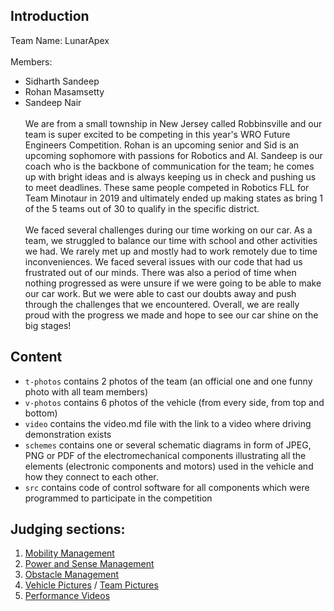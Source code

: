 ## Introduction
Team Name: LunarApex\
\
Members:
- Sidharth Sandeep
- Rohan Masamsetty
- Sandeep Nair\
\
We are from a small township in New Jersey called Robbinsville and our team is super excited to be competing in this year's WRO Future Engineers Competition. Rohan is an upcoming senior and Sid is an upcoming sophomore with passions for Robotics and AI. Sandeep is our coach who is the backbone of communication for the team; he comes up with bright ideas and is always keeping us in check and pushing us to meet deadlines. These same people competed in Robotics FLL for Team Minotaur in 2019 and ultimately ended up making states as bring 1 of the 5 teams out of 30 to qualify in the specific district.\
\
We faced several challenges during our time working on our car. As a team, we struggled to balance our time with school and other activities we had. We rarely met up and mostly had to work remotely due to time inconveniences. We faced several issues with our code that had us frustrated out of our minds. There was also a period of time when nothing progressed as were unsure if we were going to be able to make our car work. But we were able to cast our doubts away and push through the challenges that we encountered. Overall, we are really proud with the progress we made and hope to see our car shine on the big stages!

## Content

* `t-photos` contains 2 photos of the team (an official one and one funny photo with all team members)
* `v-photos` contains 6 photos of the vehicle (from every side, from top and bottom)
* `video` contains the video.md file with the link to a video where driving demonstration exists
* `schemes` contains one or several schematic diagrams in form of JPEG, PNG or PDF of the electromechanical components illustrating all the elements (electronic components and motors) used in the vehicle and how they connect to each other.
* `src` contains code of control software for all components which were programmed to participate in the competition


## Judging sections:


1. [Mobility Management](https://github.com/tohanm06/LunarApex-Documentation/wiki/Mobility-Management)
2. [Power and Sense Management](https://github.com/tohanm06/LunarApex-Documentation/wiki/Power-and-Sense-Management)
3. [Obstacle Management](https://github.com/tohanm06/LunarApex-Documentation/wiki/Obstacle-Management)
4. [Vehicle Pictures](https://github.com/tohanm06/LunarApex-Documentation/tree/main/v-photos) / [Team Pictures](https://github.com/tohanm06/LunarApex-Documentation/tree/main/t-photos)
5. [Performance Videos](https://github.com/tohanm06/LunarApex-Documentation/wiki/Performance-Videos)
